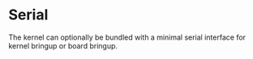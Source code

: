 # Serial

The kernel can optionally be bundled with a minimal serial
interface for kernel bringup or board bringup.
